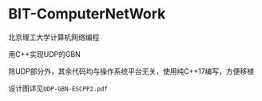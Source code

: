 # BIT-ComputerNetWork
北京理工大学计算机网络编程

用C++实现UDP的GBN

除UDP部分外，其余代码均与操作系统平台无关，使用纯C++17编写，方便移植

设计图详见`UDP-GBN-ESCPP2.pdf`
